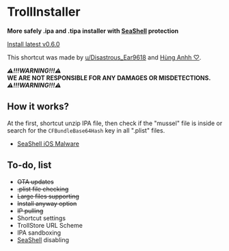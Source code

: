 # TrollInstaller
 **More safely .ipa and .tipa installer with [SeaShell](https://theapplewiki.com/wiki/SeaShell) protection**
 
 [Install latest v0.6.0](https://www.icloud.com/shortcuts/fed0bd9124fb4b458319131601716127)

 This shortcut was made by [u/Disastrous_Ear9618](https://www.reddit.com/user/Disastrous_Ear9618) and [Hùng Anhh ♡](https://t.me/sadendins). 

***⚠️!!!WARNING!!!⚠️***\
**WE ARE NOT RESPONSIBLE FOR ANY DAMAGES OR MISDETECTIONS.**\
***⚠️!!!WARNING!!!⚠️***
## How it works?
 At the first, shortcut unzip IPA file, then check if the "mussel" file is inside or search for the `CFBundleBase64Hash` key in all ".plist" files.

- [SeaShell iOS Malware](https://blog.entysec.com/2023-12-31-seashell-ios-malware/)

## To-do, list
 - ~~OTA updates~~
 - ~~.plist file checking~~
 - ~~Large files supporting~~
 - ~~Install anyway option~~
 - ~~IP pulling~~
 - Shortcut settings
 - TrollStore URL Scheme
 - IPA sandboxing
 - [SeaShell](https://theapplewiki.com/wiki/SeaShell) disabling

